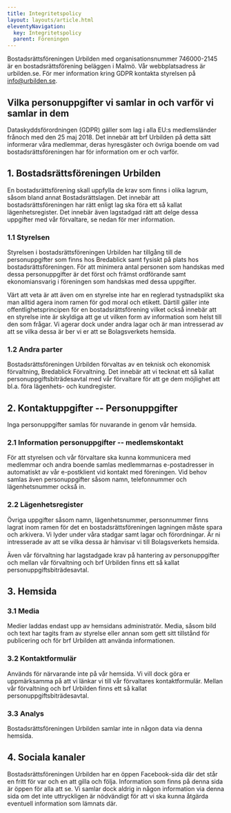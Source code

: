 ```yaml
---
title: Integritetspolicy
layout: layouts/article.html
eleventyNavigation:
  key: Integritetspolicy
  parent: Föreningen
--- 
```



Bostadsrättsföreningen Urbilden med organisationsnummer 746000-2145 är en bostadsrättsförening beläggen i Malmö.  Vår webbplatsadress är urbilden.se. För mer information kring GDPR kontakta styrelsen på info@urbilden.se.

## Vilka personuppgifter vi samlar in och varför vi samlar in dem

Dataskyddsförordningen (GDPR) gäller som lag i alla EU:s medlemsländer frånoch med den 25 maj 2018. Det innebär att brf Urbilden på detta sätt informerar våra medlemmar, deras hyresgäster och övriga boende om vad bostadsrättsföreningen har för information om er och varför.

## 1. Bostadsrättsföreningen Urbilden

En bostadsrättsförening skall uppfylla de krav som finns i olika lagrum, såsom bland annat Bostadsrättslagen. Det innebär att bostadsrättsföreningen har rätt enligt lag ska föra ett så kallat lägenhetsregister. Det innebär även lagstadgad rätt att delge dessa uppgifter med vår förvaltare, se nedan för mer information.

### 1.1 Styrelsen

Styrelsen i bostadsrättsföreningen Urbilden har tillgång till de personuppgifter som finns hos Bredablick samt fysiskt på plats hos bostadsrättsföreningen. För att minimera antal personen som handskas med dessa personuppgifter är det först och främst ordförande samt ekonomiansvarig i föreningen som handskas med dessa uppgifter.

Värt att veta är att även om en styrelse inte har en reglerad tystnadsplikt ska man alltid agera inom ramen för god moral och etikett. Därtill gäller inte offentlighetsprincipen för en bostadsrättsförening vilket också innebär att en styrelse inte är skyldiga att ge ut vilken form av information som helst till den som frågar. Vi agerar dock under andra lagar och är man intresserad av att se vilka dessa är ber vi er att se Bolagsverkets hemsida.

### 1.2 Andra parter

Bostadsrättsföreningen Urbilden förvaltas av en teknisk och ekonomisk förvaltning, Bredablick Förvaltning. Det innebär att vi tecknat ett så kallat personuppgiftsbiträdesavtal med vår förvaltare för att ge dem möjlighet att bl.a. föra lägenhets- och kundregister.

## 2. Kontaktuppgifter -- Personuppgifter

Inga personuppgifter samlas för nuvarande in genom vår hemsida.

### 2.1 Information personuppgifter -- medlemskontakt

För att styrelsen och vår förvaltare ska kunna kommunicera med medlemmar och andra boende samlas medlemmarnas e-postadresser in automatiskt av vår e-postklient vid kontakt med föreningen. Vid behov samlas även personuppgifter såsom namn, telefonnummer och lägenhetsnummer också in.

### 2.2 Lägenhetsregister

Övriga uppgifter såsom namn, lägenhetsnummer, personnummer finns lagrat inom ramen för det en bostadsrättsföreningen lagningen måste spara och arkivera. Vi lyder under våra stadgar samt lagar och förordningar. Är ni intresserade av att se vilka dessa är hänvisar vi till Bolagsverkets hemsida.

Även vår förvaltning har lagstadgade krav på hantering av personuppgifter och mellan vår förvaltning och brf Urbilden finns ett så kallat personuppgiftsbiträdesavtal.

## 3. Hemsida
### 3.1 Media

Medier laddas endast upp av hemsidans administratör. Media, såsom bild och text har tagits fram av styrelse eller annan som gett sitt tillstånd för publicering och för brf Urbilden att använda informationen.

### 3.2 Kontaktformulär

Används för närvarande inte på vår hemsida. Vi vill dock göra er uppmärksamma på att vi länkar vi till vår förvaltares kontaktformulär. Mellan vår förvaltning och brf Urbilden finns ett så kallat personuppgiftsbiträdesavtal.
### 3.3 Analys

Bostadsrättsföreningen Urbilden samlar inte in någon data via denna hemsida.

## 4. Sociala kanaler

Bostadsrättsföreningen Urbilden har en öppen Facebook-sida där det står en fritt för var och en att gilla och följa. Information som finns på denna sida är öppen för alla att se. Vi samlar dock aldrig in någon information via denna sida om det inte uttryckligen är nödvändigt för att vi ska kunna åtgärda eventuell information som lämnats där.


